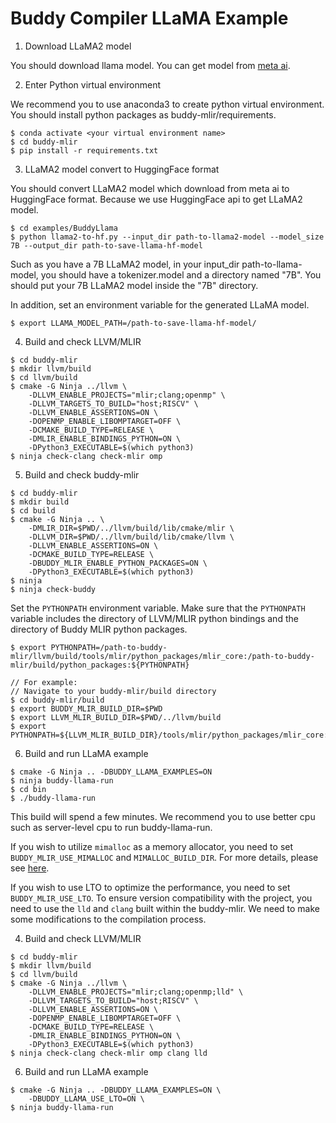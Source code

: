 # Buddy Compiler LLaMA Example

1. Download LLaMA2 model

You should download llama model. You can get model from [meta ai](https://ai.meta.com/llama/).

2. Enter Python virtual environment

We recommend you to use anaconda3 to create python virtual environment. You should install python packages as buddy-mlir/requirements.

```
$ conda activate <your virtual environment name>
$ cd buddy-mlir
$ pip install -r requirements.txt
```

3. LLaMA2 model convert to HuggingFace format

You should convert LLaMA2 model which download from meta ai to HuggingFace format. Because we use HuggingFace api to get LLaMA2 model.

```
$ cd examples/BuddyLlama
$ python llama2-to-hf.py --input_dir path-to-llama2-model --model_size 7B --output_dir path-to-save-llama-hf-model
```

Such as you have a 7B LLaMA2 model, in your input_dir path-to-llama-model, you should have a tokenizer.model and a directory named "7B". You should put your 7B LLaMA2 model inside the "7B" directory.

In addition, set an environment variable for the generated LLaMA model.
```
$ export LLAMA_MODEL_PATH=/path-to-save-llama-hf-model/
```

4. Build and check LLVM/MLIR

```
$ cd buddy-mlir
$ mkdir llvm/build
$ cd llvm/build
$ cmake -G Ninja ../llvm \
    -DLLVM_ENABLE_PROJECTS="mlir;clang;openmp" \
    -DLLVM_TARGETS_TO_BUILD="host;RISCV" \
    -DLLVM_ENABLE_ASSERTIONS=ON \
    -DOPENMP_ENABLE_LIBOMPTARGET=OFF \
    -DCMAKE_BUILD_TYPE=RELEASE \
    -DMLIR_ENABLE_BINDINGS_PYTHON=ON \
    -DPython3_EXECUTABLE=$(which python3)
$ ninja check-clang check-mlir omp
```

5. Build and check buddy-mlir

```
$ cd buddy-mlir
$ mkdir build
$ cd build
$ cmake -G Ninja .. \
    -DMLIR_DIR=$PWD/../llvm/build/lib/cmake/mlir \
    -DLLVM_DIR=$PWD/../llvm/build/lib/cmake/llvm \
    -DLLVM_ENABLE_ASSERTIONS=ON \
    -DCMAKE_BUILD_TYPE=RELEASE \
    -DBUDDY_MLIR_ENABLE_PYTHON_PACKAGES=ON \
    -DPython3_EXECUTABLE=$(which python3)
$ ninja
$ ninja check-buddy
```

Set the `PYTHONPATH` environment variable. Make sure that the `PYTHONPATH` variable includes the directory of LLVM/MLIR python bindings and the directory of Buddy MLIR python packages.

```
$ export PYTHONPATH=/path-to-buddy-mlir/llvm/build/tools/mlir/python_packages/mlir_core:/path-to-buddy-mlir/build/python_packages:${PYTHONPATH}

// For example:
// Navigate to your buddy-mlir/build directory
$ cd buddy-mlir/build
$ export BUDDY_MLIR_BUILD_DIR=$PWD
$ export LLVM_MLIR_BUILD_DIR=$PWD/../llvm/build
$ export PYTHONPATH=${LLVM_MLIR_BUILD_DIR}/tools/mlir/python_packages/mlir_core:${BUDDY_MLIR_BUILD_DIR}/python_packages:${PYTHONPATH}
```

6. Build and run LLaMA example

```
$ cmake -G Ninja .. -DBUDDY_LLAMA_EXAMPLES=ON
$ ninja buddy-llama-run
$ cd bin
$ ./buddy-llama-run
```
This build will spend a few minutes. We recommend you to use better cpu such as server-level cpu to run buddy-llama-run.

If you wish to utilize `mimalloc` as a memory allocator, you need to set `BUDDY_MLIR_USE_MIMALLOC` and `MIMALLOC_BUILD_DIR`.
For more details, please see [here](../../thirdparty/README.md#the-mimalloc-allocator).

If you wish to use LTO to optimize the performance, you need to set `BUDDY_MLIR_USE_LTO`. To ensure version compatibility with the project, you need to use the `lld` and `clang` built within the buddy-mlir. We need to make some modifications to the compilation process.

4. Build and check LLVM/MLIR
```
$ cd buddy-mlir
$ mkdir llvm/build
$ cd llvm/build
$ cmake -G Ninja ../llvm \
    -DLLVM_ENABLE_PROJECTS="mlir;clang;openmp;lld" \
    -DLLVM_TARGETS_TO_BUILD="host;RISCV" \
    -DLLVM_ENABLE_ASSERTIONS=ON \
    -DOPENMP_ENABLE_LIBOMPTARGET=OFF \
    -DCMAKE_BUILD_TYPE=RELEASE \
    -DMLIR_ENABLE_BINDINGS_PYTHON=ON \
    -DPython3_EXECUTABLE=$(which python3)
$ ninja check-clang check-mlir omp clang lld
```

6. Build and run LLaMA example

```
$ cmake -G Ninja .. -DBUDDY_LLAMA_EXAMPLES=ON \
    -DBUDDY_LLAMA_USE_LTO=ON \
$ ninja buddy-llama-run
```